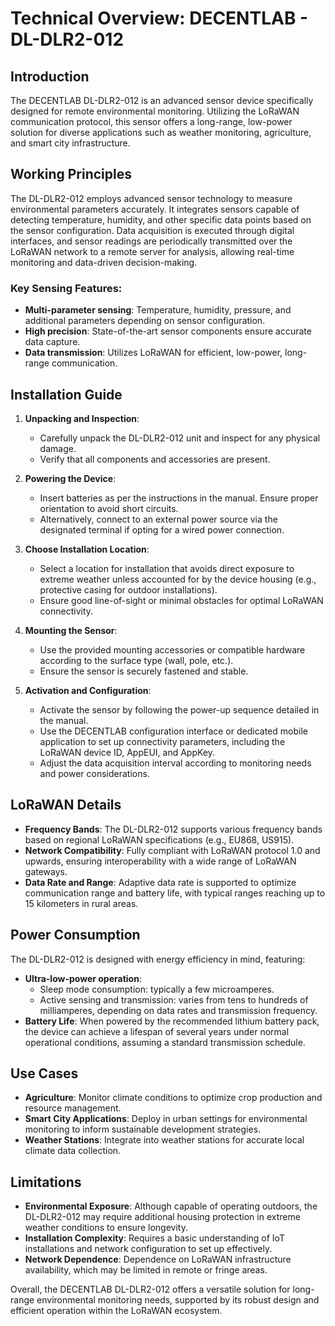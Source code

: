 # Technical Overview: DECENTLAB - DL-DLR2-012

## Introduction

The DECENTLAB DL-DLR2-012 is an advanced sensor device specifically designed for remote environmental monitoring. Utilizing the LoRaWAN communication protocol, this sensor offers a long-range, low-power solution for diverse applications such as weather monitoring, agriculture, and smart city infrastructure.

## Working Principles

The DL-DLR2-012 employs advanced sensor technology to measure environmental parameters accurately. It integrates sensors capable of detecting temperature, humidity, and other specific data points based on the sensor configuration. Data acquisition is executed through digital interfaces, and sensor readings are periodically transmitted over the LoRaWAN network to a remote server for analysis, allowing real-time monitoring and data-driven decision-making.

### Key Sensing Features:

- **Multi-parameter sensing**: Temperature, humidity, pressure, and additional parameters depending on sensor configuration.
- **High precision**: State-of-the-art sensor components ensure accurate data capture.
- **Data transmission**: Utilizes LoRaWAN for efficient, low-power, long-range communication.

## Installation Guide

1. **Unpacking and Inspection**:
   - Carefully unpack the DL-DLR2-012 unit and inspect for any physical damage.
   - Verify that all components and accessories are present.

2. **Powering the Device**:
   - Insert batteries as per the instructions in the manual. Ensure proper orientation to avoid short circuits.
   - Alternatively, connect to an external power source via the designated terminal if opting for a wired power connection.

3. **Choose Installation Location**:
   - Select a location for installation that avoids direct exposure to extreme weather unless accounted for by the device housing (e.g., protective casing for outdoor installations).
   - Ensure good line-of-sight or minimal obstacles for optimal LoRaWAN connectivity.

4. **Mounting the Sensor**:
   - Use the provided mounting accessories or compatible hardware according to the surface type (wall, pole, etc.).
   - Ensure the sensor is securely fastened and stable.

5. **Activation and Configuration**:
   - Activate the sensor by following the power-up sequence detailed in the manual.
   - Use the DECENTLAB configuration interface or dedicated mobile application to set up connectivity parameters, including the LoRaWAN device ID, AppEUI, and AppKey.
   - Adjust the data acquisition interval according to monitoring needs and power considerations.

## LoRaWAN Details

- **Frequency Bands**: The DL-DLR2-012 supports various frequency bands based on regional LoRaWAN specifications (e.g., EU868, US915).
- **Network Compatibility**: Fully compliant with LoRaWAN protocol 1.0 and upwards, ensuring interoperability with a wide range of LoRaWAN gateways.
- **Data Rate and Range**: Adaptive data rate is supported to optimize communication range and battery life, with typical ranges reaching up to 15 kilometers in rural areas.

## Power Consumption

The DL-DLR2-012 is designed with energy efficiency in mind, featuring:

- **Ultra-low-power operation**:
  - Sleep mode consumption: typically a few microamperes.
  - Active sensing and transmission: varies from tens to hundreds of milliamperes, depending on data rates and transmission frequency.
- **Battery Life**: When powered by the recommended lithium battery pack, the device can achieve a lifespan of several years under normal operational conditions, assuming a standard transmission schedule.

## Use Cases

- **Agriculture**: Monitor climate conditions to optimize crop production and resource management.
- **Smart City Applications**: Deploy in urban settings for environmental monitoring to inform sustainable development strategies.
- **Weather Stations**: Integrate into weather stations for accurate local climate data collection.

## Limitations

- **Environmental Exposure**: Although capable of operating outdoors, the DL-DLR2-012 may require additional housing protection in extreme weather conditions to ensure longevity.
- **Installation Complexity**: Requires a basic understanding of IoT installations and network configuration to set up effectively.
- **Network Dependence**: Dependence on LoRaWAN infrastructure availability, which may be limited in remote or fringe areas.

Overall, the DECENTLAB DL-DLR2-012 offers a versatile solution for long-range environmental monitoring needs, supported by its robust design and efficient operation within the LoRaWAN ecosystem.